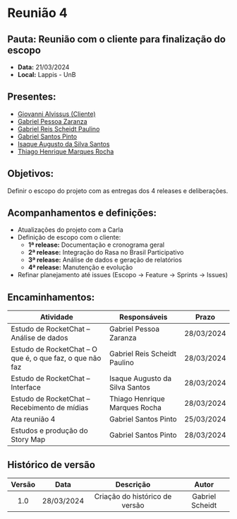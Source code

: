 # Reunião 4

## Pauta: Reunião com o cliente para finalização do escopo

- **Data:** 21/03/2024
- **Local:** Lappis - UnB

## Presentes:
- [Giovanni Alvissus (Cliente)](https://github.com/giovanni1106)<br>
- [Gabriel Pessoa Zaranza](https://github.com/GZaranza)<br>
- [Gabriel Reis Scheidt Paulino](https://github.com/Gxaite)<br>
- [Gabriel Santos Pinto](https://github.com/GabrielSPinto)<br>
- [Isaque Augusto da Silva Santos](https://github.com/seraphritt)<br>
- [Thiago Henrique Marques Rocha](https://github.com/ThiagoMarquesAeroespacial)<br>

## Objetivos:
Definir o escopo do projeto com as entregas dos 4 releases e deliberações.

## Acompanhamentos e definições:

- Atualizações do projeto com a Carla
- Definição de escopo com o cliente:
  - **1ª release:** Documentação e cronograma geral
  - **2ª release:** Integração do Rasa no Brasil Participativo
  - **3ª release:** Análise de dados e geração de relatórios
  - **4ª release:** Manutenção e evolução
- Refinar planejamento até issues (Escopo → Feature → Sprints → Issues)

## Encaminhamentos:

| Atividade                                   | Responsáveis                  | Prazo      |
|---------------------------------------------|-------------------------------|------------|
| Estudo de RocketChat – Análise de dados     | Gabriel Pessoa Zaranza       | 28/03/2024 |
| Estudo de RocketChat – O que é, o que faz, o que não faz | Gabriel Reis Scheidt Paulino | 28/03/2024 |
| Estudo de RocketChat – Interface            | Isaque Augusto da Silva Santos | 28/03/2024 |
| Estudo de RocketChat – Recebimento de mídias| Thiago Henrique Marques Rocha | 28/03/2024 |
| Ata reunião 4                               | Gabriel Santos Pinto          | 25/03/2024 |
| Estudos e produção do Story Map             | Gabriel Santos Pinto          | 28/03/2024 |


## Histórico de versão

| Versão |    Data    |                       Descrição                       |      Autor       |
| :----: | :--------: | :---------------------------------------------------: | :--------------: |
|  1.0   | 28/03/2024 |           Criação do histórico de versão              |  Gabriel Scheidt |